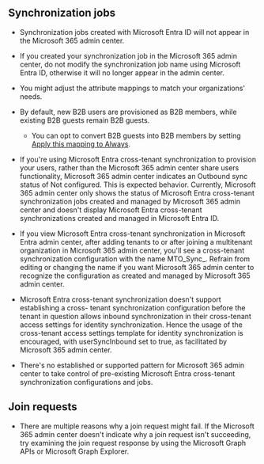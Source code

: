 ## Synchronization jobs

- Synchronization jobs created with Microsoft Entra ID will not appear in the Microsoft 365 admin center.
- If you created your synchronization job in the Microsoft 365 admin center, do not modify the synchronization job name using Microsoft Entra ID, otherwise it will no longer appear in the admin center.
- You might adjust the attribute mappings to match your organizations' needs.
- By default, new B2B users are provisioned as B2B members, while existing B2B guests remain B2B guests.
  - You can opt to convert B2B guests into B2B members by setting [Apply this mapping to Always](#).

- If you're using Microsoft Entra cross-tenant synchronization to provision your users, rather than the Microsoft 365 admin center share users functionality, Microsoft 365 admin center indicates an Outbound sync status of Not configured. This is expected behavior. Currently, Microsoft 365 admin center only shows the status of Microsoft Entra cross-tenant synchronization jobs created and managed by Microsoft 365 admin center and doesn't display Microsoft Entra cross-tenant synchronizations created and managed in Microsoft Entra ID.

- If you view Microsoft Entra cross-tenant synchronization in Microsoft Entra admin center, after adding tenants to or after joining a multitenant organization in Microsoft 365 admin center, you'll see a cross-tenant synchronization configuration with the name MTO_Sync_<TenantID>. Refrain from editing or changing the name if you want Microsoft 365 admin center to recognize the configuration as created and managed by Microsoft 365 admin center.

- Microsoft Entra cross-tenant synchronization doesn't support establishing a cross- tenant synchronization configuration before the tenant in question allows inbound synchronization in their cross-tenant access settings for identity synchronization. Hence the usage of the cross-tenant access settings template for identity synchronization is encouraged, with userSyncInbound set to true, as facilitated by Microsoft 365 admin center.

- There's no established or supported pattern for Microsoft 365 admin center to take control of pre-existing Microsoft Entra cross-tenant synchronization configurations and jobs.

## Join requests

- There are multiple reasons why a join request might fail. If the Microsoft 365 admin center doesn't indicate why a join request isn't succeeding, try examining the join request response by using the Microsoft Graph APIs or Microsoft Graph Explorer.